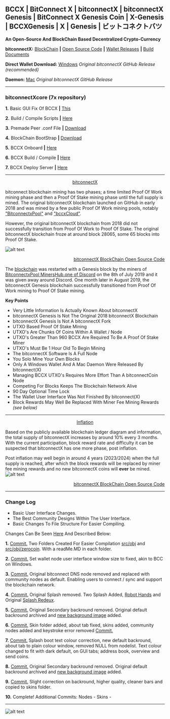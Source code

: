 ## BCCX **|** BitConnect X **|** bitconnectX **|** bitconnectX Genesis **|** BitConnect X Genesis Coin **|** X-Genesis **|** BCCXGenesis **|** X **|** Genesis **|** ビットコネクトバツ

**An Open-Source And BlockChain Based Decentralized Crypto-Currency**

**bitconnectX:** [BlockChain](https://chainz.cryptoid.info/bccx "BlockChain") **|** [Open Source Code](https://github.com/bitconnectcoin/bitconnectx/tree/master/src "Open Source Code") **|** [Wallet Releases](https://github.com/bitconnectcoin/bitconnectx/tree/master/wallet "Wallet Releases") **|** [Build Documents](https://github.com/bitconnectcoin/bitconnectx/tree/master/doc "Build Documents")

**Direct Wallet Download:** [Windows](https://github.com/bitconnectcoin/bitconnectx/blob/master/wallet/bitconnectx-qt.exe?raw=true "Windows") *Original bitconnectX GitHub Release (recommended)*

**Daemon:** [Mac](https://github.com/bitconnectcoin/bitconnectx/blob/master/wallet/bitconnectxd?raw=true "Mac") *Original bitconnectX GitHub Release*

---

### bitconnectXcore (7x repository) 

**1.** Basic GUI Fix Of BCCX **|** [This](https://github.com/bitconnectXcore/X)

**2.** Build / Compile Scripts **|** [Here](https://github.com/bitconnectXcore/bitconnectX-scrypt)

**3.** Premade Peer .conf File **|** [Download](https://github.com/bitconnectXcore/bitconnectX-peers/archive/master.zip)

**4.** BlockChain BootStrap **|** [Download](https://github.com/bitconnectXcore/bitconnectX-Genesis-blockchain-bootstrap/releases/download/1.0/bitconnectx.zip)

**5.** BCCX Onboard **|** [Here](https://github.com/bitconnectXcore/bitconnectX-onboard)

**6.** BCCX Build / Compile **|** [Here](https://github.com/bitconnectXcore/bitconnectX-buidl)

**7.** BCCX Deploy Server **|** [Here](https://github.com/bitconnectXcore/bitconnectX-server)

---

[<p align="center">bitconnectX</p>](https://chainz.cryptoid.info/bccx/#!crypto "bitconnectX")

bitconnect blockchain mining has two phases; a time limited Proof Of Work mining phase and then a Proof Of Stake mining phase until the full supply is mined. The original bitconnectX blockchain launched on GitHub in early 2018 and was mined by a few public Proof Of Work mining pools, notably ["BitconnectxPool"](https://twitter.com/BitconnectxPool "BitconnectxPool") and ["bccxCloud"](https://twitter.com/bccxCloud "bccxCloud").

However, the original bitconnectX blockchain from 2018 did not successfully transition from Proof Of Work to Proof Of Stake. The original bitconnectX blockchain froze at around block 28065, some 65 blocks into Proof Of Stake.

![alt text](https://cdn.discordapp.com/attachments/643796993314914304/689900984822136932/pow_end.PNG "Proof Of Work Mining End")
[<p align="right">bitconnectX BlockChain Open Source Code</p>](https://github.com/bitconnectcoin/bitconnectx/blob/master/src/main.h "bitconnectX BlockChain Open Source Code")

The [blockchain](https://chainz.cryptoid.info/bccx/#!crypto "Blockchain") was restarted with a Genesis block by the miners of [BitconnectxPool MinersHub.one of Discord](https://discord.gg/xu2eQhw) on the 8th of July 2019 and it was given away around Discord. One month later in August 2019, the bitconnectX Genesis blockchain successfully transitioned from Proof Of Work mining to Proof Of Stake mining.

**Key Points**
- Very Little Information Is Actually Known About bitconnectX
- bitconnectX Genesis Is Not The Original 2018 bitconnectX Blockchain
- bitconnectX Genesis Is Not A bitconnectX Fork
- UTXO Based Proof Of Stake Mining
- UTXO's Are Chunks Of Coins Within A Wallet / Node
- UTXO's Greater Than 960 BCCX Are Required To Be A Proof Of Stake Miner
- UTXO's Must Be 1 Hour Old To Begin Mining
- The bitconnectX Software Is A Full Node
- You Solo Mine Your Own Blocks
- Only A Windows Wallet And A Mac Daemon Were Released By bitconnect(X)
- Managing BCCX UTXO's Requires More Effort Than A bitconnectCoin Node
- Competing For Blocks Keeps The Blockchain Network Alive
- 90 Day Optional Time Lock
- The Wallet User Interface Was Not Finished By bitconnect(X)
- Block Rewards May Well Be Replaced With Miner Fee Mining Rewards *(see below)*

---

[<p align="center">Inflation</p>](https://chainz.cryptoid.info/bccx/#@inflation "Inflation")
Based on the publicly available blockchain ledger diagram and information, the total supply of bitconnectX increases by around 10% every 3 months. With the current participation, block reward rate and difficulty it can be suspected that bitconnectX has one more phase, post inflation. 

Post inflation may well begin in around 4 years (2023/2024) when the full supply is reached, after which the block rewards will be replaced by miner fee mining rewards and no new bitconnectX coins will **ever** be mined.
![alt text](https://cdn.discordapp.com/attachments/643796993314914304/689907876537565237/xinflation.png "Inflation")
[<p align="right">bitconnectX BlockChain Open Source Code</p>](https://github.com/bitconnectcoin/bitconnectx/blob/master/src/main.cpp "bitconnectX BlockChain Open Source Code")

---

### Change Log

- Basic User Interface Changes.
- The Best Community Designs Within The User Interface.
- Basic Changes To File Structure For Easier Compiling.

Changes Can Be Seen [Here](https://github.com/bitconnectXcore/bitconnectX-Genesis/commits/master "Commits") And Described Below:

**1.** [Commit.](https://github.com/bitconnectXcore/bitconnectX-Genesis/commit/165357426514d18a30135b6d542ef12a8502cebb "Commit") Two Folders Created For Easier Compilation [src/obj](https://github.com/bitconnectXcore/bitconnectX-Genesis/tree/master/src/obj "obj Folder") and [src/obj/zerocoin](https://github.com/bitconnectXcore/bitconnectX-Genesis/tree/master/src/obj/zerocoin "zerocoin Folder"). With a readMe.MD in each folder.

**2.** [Commit.](https://github.com/bitconnectXcore/bitconnectX-Genesis/commit/8f6908cf79f9e7f44524f99a37cd12e13ec69a2d "Commit") Set wallet node user interface window size to fixed, akin to BCC on Windows.

**3.** [Commit.](https://github.com/bitconnectXcore/bitconnectX-Genesis/commit/93277640ff9d6bcb8504962c4595ffe2ab6a795c "Commit") Original bitconnect DNS node removed and replaced with community nodes as default. Enabling users to connect / sync and support the blockchain network.

**4.** [Commit.](https://github.com/bitconnectXcore/bitconnectX-Genesis/commit/93277640ff9d6bcb8504962c4595ffe2ab6a795c "Commit") Original Splash removed. Two Splash Added, [Robot Hands](https://github.com/bitconnectXcore/bitconnectX-Genesis/blob/master/src/qt/res/images/splash3.png "Robot Hands") and Original [Splash Redeux](https://github.com/bitconnectXcore/bitconnectX-Genesis/blob/master/src/qt/res/images/splash4.png "Splash Redeux").

**5.** [Commit.](https://github.com/bitconnectXcore/bitconnectX-Genesis/commit/93277640ff9d6bcb8504962c4595ffe2ab6a795c "Commit") Original Secondary backround removed. Original default backround archived and [new background image](https://github.com/bitconnectXcore/bitconnectX-Genesis/blob/master/src/qt/res/images/bkg.png "new background image") added.

**6.** [Commit.](https://github.com/bitconnectXcore/X/commit/3acd72a63306b558f930cc9a3d9ec1bccdc21fa0 "Commit") Skin folder added, about tab fixed, skins added, community nodes added and keystroke error removed [Commit.](https://github.com/bitconnectXcore/X/commit/0ca0a1a0bc55aa2a5e94f5a3c2c4003afc630198 "Commit")

**7.** [Commit.](https://github.com/bitconnectXcore/X/commit/948e3a8c4314a97e53af8eb0829bd083333d3caf0 "Commit") Splash boot text colour correction, new default backround, about tab to plain colour window, removed NULL from nodelist. Text colour changed to fit with dark default, on GUI tabs; address book, overview and send coins.  

**8.** [Commit.](https://github.com/bitconnectXcore/X/commit/3acd72a63306b558f930cc9a3d9ec1bccdc21fa0 "Commit") Original Secondary backround removed. Original default backround archived and [new background image](https://github.com/bitconnectXcore/bitconnectX-Genesis/blob/master/src/qt/res/images/bkg.png "new background image") added.

**9.** [Commit.](https://github.com/bitconnectXcore/X/commit/bc9708d13e47d266a20c6ecb20ea81909e61e0e7 "Commit") Slight correction on backround, higher quality, cleaner bars and copied to skins folder.

**10.** Complete! Additional Commits:
        Nodes - 
        Skins -

---

![alt text](https://cdn.discordapp.com/attachments/643796993314914304/689948888374706222/bitfconnectX.PNG "bitconnectX")

